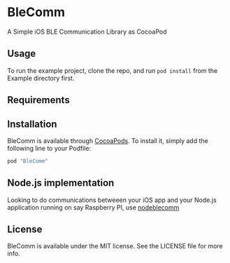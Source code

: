 # BleComm
A Simple iOS BLE Communication Library as CocoaPod

## Usage

To run the example project, clone the repo, and run `pod install` from the Example directory first.

## Requirements

## Installation

BleComm is available through [CocoaPods](http://cocoapods.org). To install it, simply add the following line to your Podfile:

```ruby
pod "BleComm"
```
## Node.js implementation
Looking to do communications betweeen your iOS app and your Node.js application running on say Raspberry PI, use [nodeblecomm](https://github.com/perusworld/nodeblecomm)

## License

BleComm is available under the MIT license. See the LICENSE file for more info.
